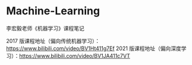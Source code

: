 # Machine-Learning
李宏毅老师《机器学习》课程笔记

2017 版课程地址（偏向传统机器学习）：https://www.bilibili.com/video/BV1Ht411g7Ef
2021 版课程地址（偏向深度学习）：https://www.bilibili.com/video/BV1JA411c7VT
